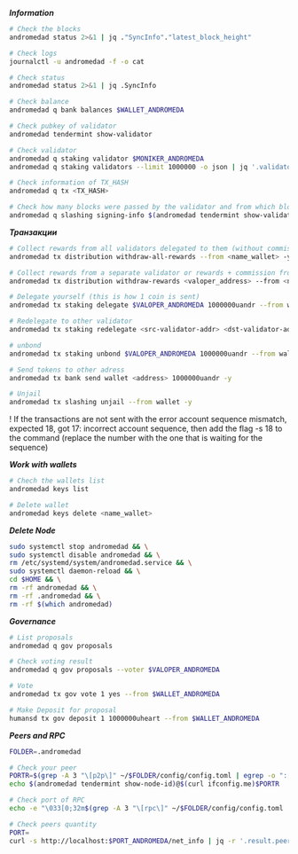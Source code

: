 ***Information***
```bash
# Check the blocks
andromedad status 2>&1 | jq ."SyncInfo"."latest_block_height"
```
```bash
# Check logs
journalctl -u andromedad -f -o cat
```
```bash
# Check status
andromedad status 2>&1 | jq .SyncInfo
```
```bash
# Check balance
andromedad q bank balances $WALLET_ANDROMEDA
```
```bash
# Check pubkey of validator
andromedad tendermint show-validator
```
```bash
# Check validator
andromedad q staking validator $MONIKER_ANDROMEDA
andromedad q staking validators --limit 1000000 -o json | jq '.validators[] | select(.description.moniker="$MONIKER_ANDROMEDA")' | jq
```
```bash
# Check information of TX_HASH
andromedad q tx <TX_HASH>
```
```bash
# Check how many blocks were passed by the validator and from which block the asset
andromedad q slashing signing-info $(andromedad tendermint show-validator)
```

***Транзакции***
```bash
# Collect rewards from all validators delegated to them (without commission)
andromedad tx distribution withdraw-all-rewards --from <name_wallet> -y
```
```bash
# Collect rewards from a separate validator or rewards + commission from your own validator
andromedad tx distribution withdraw-rewards <valoper_address> --from <name_wallet> --commission -y
```
```bash
# Delegate yourself (this is how 1 coin is sent)
andromedad tx staking delegate $VALOPER_ANDROMEDA 1000000uandr --from wallet --fees=5000uandr -y
```
```bash
# Redelegate to other validator
andromedad tx staking redelegate <src-validator-addr> <dst-validator-addr> 1000000uandr --from wallet -y
```
```bash
# unbond 
andromedad tx staking unbond $VALOPER_ANDROMEDA 1000000uandr --from wallet -y
```
```bash
# Send tokens to other adress
andromedad tx bank send wallet <address> 1000000uandr -y
```
```bash
# Unjail
andromedad tx slashing unjail --from wallet -y
```

! If the transactions are not sent with the error account sequence mismatch, expected 18, got 17: incorrect account sequence, then add the flag -s 18 to the command (replace the number with the one that is waiting for the sequence)

***Work with wallets***
```bash
# Chech the wallets list
andromedad keys list
```
```bash
# Delete wallet
andromedad keys delete <name_wallet>
```

***Delete Node***
```bash
sudo systemctl stop andromedad && \
sudo systemctl disable andromedad && \
rm /etc/systemd/system/andromedad.service && \
sudo systemctl daemon-reload && \
cd $HOME && \
rm -rf andromedad && \
rm -rf .andromedad && \
rm -rf $(which andromedad)
```

***Governance***
```bash
# List proposals
andromedad q gov proposals
```
```bash
# Check voting result
andromedad q gov proposals --voter $VALOPER_ANDROMEDA
```
```bash
# Vote 
andromedad tx gov vote 1 yes --from $WALLET_ANDROMEDA
```
```bash
# Make Deposit for proposal
humansd tx gov deposit 1 1000000uheart --from $WALLET_ANDROMEDA
```

***Peers and RPC***
```bash
FOLDER=.andromedad

# Check your peer
PORTR=$(grep -A 3 "\[p2p\]" ~/$FOLDER/config/config.toml | egrep -o ":[0-9]+") && \
echo $(andromedad tendermint show-node-id)@$(curl ifconfig.me)$PORTR

# Check port of RPC
echo -e "\033[0;32m$(grep -A 3 "\[rpc\]" ~/$FOLDER/config/config.toml | egrep -o ":[0-9]+")\033[0m"

# Check peers quantity
PORT=
curl -s http://localhost:$PORT_ANDROMEDA/net_info | jq -r '.result.peers[] | "\(.node_info.id)@\(.remote_ip):\(.node_info.listen_addr | split(":")[2])"' | wc -l
```

